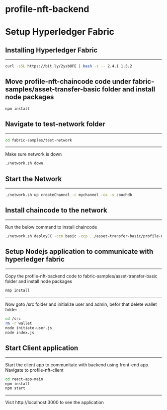 # profile-nft-backend
# Setup Hyperledger Fabric

## Installing Hyperledger Fabric
---
```sh
curl -sSL https://bit.ly/2ysbOFE | bash -s -- 2.4.1 1.5.2
```
Move profile-nft-chaincode code under fabric-samples/asset-transfer-basic folder and install node packages
---
```sh
npm install
```

## Navigate to test-network folder
---
```sh
cd fabric-samples/test-network
```
---
Make sure network is down
```sh
./network.sh down
```

## Start the Network
---
```sh
./network.sh up createChannel -c mychannel -ca -s couchdb
```

## Install chaincode to the network
---
Run the below command to install chaincode
```sh
./network.sh deployCC -ccn basic -ccp ../asset-transfer-basic/profile-nft-chaincode/ -ccl javascript
```

## Setup Nodejs application to communicate with hyperledger fabric
---
Copy the profile-nft-backend code to fabric-samples/asset-transfer-basic folder and install node packages
```sh
nmp install
```
---
Now goto /src folder and initialize user and admin, befor that delete wallet folder
```sh
cd /src
rm -r wallet
node initiate-user.js
node index.js
```
## Start Client application
---
Start the client app to communitate with backend using front-end app. Navigate to profile-nft-client
```sh
cd react-app-main
npm install
npm start
```
---
Visit http://localhost:3000 to see the application

